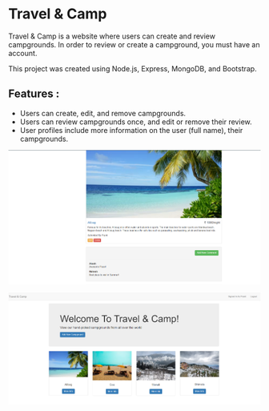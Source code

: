 # Travel & Camp
Travel & Camp is a website where users can create and review campgrounds. In order to review or create a campground, you must have an account.

This project was created using Node.js, Express, MongoDB, and Bootstrap.

## Features :
  - Users can create, edit, and remove campgrounds.
  - Users can review campgrounds once, and edit or remove their review.
  - User profiles include more information on the user (full name), their campgrounds.




![](screenshots/Home.png)

![](screenshots/Campground.png)
